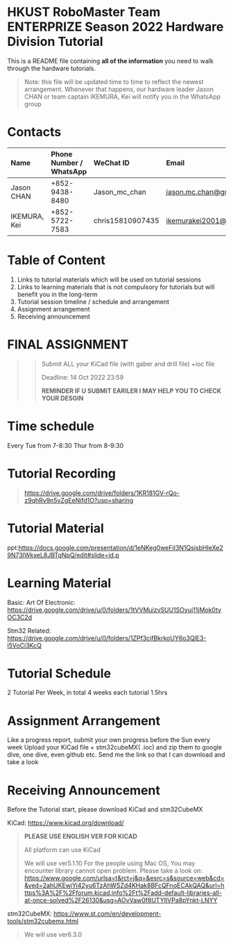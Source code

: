 # HKUST RoboMaster Team ENTERPRIZE Season 2022 Hardware Division Tutorial

This is a README file containing __**all of the information**__ you need to walk through the hardware tutorials.

> Note: this file will be updated time to time to reflect the newest arrangement. Whenever that happens, our hardware leader Jason CHAN or team captain IKEMURA, Kei will notify you in the WhatsApp group

# Contacts

| Name        | Phone Number / WhatsApp | WeChat ID       | Email                    |
| :---------- | :---------------------- | :-------------- | :----------------------- |
| Jason CHAN  |   +852-9438-8480        | Jason_mc_chan   |  jason.mc.chan@gmail.com |
| IKEMURA, Kei|   +852-5722-7583        | chris15810907435| ikemurakei2001@gmail.com |

# Table of Content

1. Links to tutorial materials which will be used on tutorial sessions
2. Links to learning materials that is not compulsory for tutorials but will benefit you in the long-term
3. Tutorial session timeline / schedule and arrangement
4. Assignment arrangement
5. Receiving announcement


# FINAL ASSIGNMENT 
>>Submit ALL your KiCad file (with gaber and drill file) +ioc file 
>>
>>Deadline: 14 Oct 2022 23:59 
>>
>>**REMINDER IF U SUBMIT EARILER I MAY HELP YOU TO CHECK YOUR DESGIN**
# Time schedule

Every Tue from 7-8:30 
      Thur from 8-9:30
      
# Tutorial Recording 
> https://drive.google.com/drive/folders/1KR181GV-rQo-z9qhRv9n5vZgEeNifd1O?usp=sharing
# Tutorial Material
ppt:https://docs.google.com/presentation/d/1eNKeg0weFjI3N1QsjsbHIeXe29N73lWkxeL8JBTqNpQ/edit#slide=id.p
# Learning Material
Basic:  Art Of Electronic: https://drive.google.com/drive/u/0/folders/1tVVMuizvSUU1SOyuj11jMok0tvOC3C2d

Stm32 Related: https://drive.google.com/drive/u/0/folders/1ZPf3cifBkrkoUY6o3QlE3-l5VoCi3KcQ
# Tutorial Schedule
  2 Tutorial Per Week, in total 4 weeks 
  each tutorial 1.5hrs
# Assignment Arrangement
  Like a progress report, submit your own progress before the Sun every week
  Upload your KiCad file + stm32cubeMX( .ioc) and zip them to google dive, one dive, even github etc. 
  Send me the link so that I can download and take a look 
# Receiving Announcement
  Before the Tutorial start, please download KiCad and stm32CubeMX 
  
  KiCad: https://www.kicad.org/download/ 
  > ****PLEASE USE ENGLISH VER FOR KICAD****
  > 
  >All platform can use KiCad 
  >
  >We will use ver5.1.10 
  >For the people using Mac OS, You may encounter library cannot open problem.
  >Please take a look on: https://www.google.com/urlsa=t&rct=j&q=&esrc=s&source=web&cd=&ved=2ahUKEwiYi42yu6TzAhWSZd4KHak8BFcQFnoECAkQAQ&url=https%3A%2F%2Fforum.kicad.info%2Ft%2Fadd-default-libraries-all-at-once-solved%2F26130&usg=AOvVaw0f8UTYlIVPa8pYnkt-LNYY

  
  stm32CubeMX: https://www.st.com/en/development-tools/stm32cubemx.html
    
  > We will use ver6.3.0 
